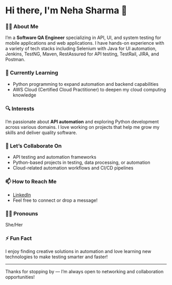 # Hi there, I'm Neha Sharma 👋

### 👩‍💻 About Me
I’m a **Software QA Engineer** specializing in API, UI, and system testing for mobile applications and web applications. I have hands-on experience with a variety of tech stacks including Selenium with Java for UI automation, Jenkins, TestNG, Maven, RestAssured for API testing, TestRail, JIRA, and Postman.

### 🌱 Currently Learning
- Python programming to expand automation and backend capabilities
- AWS Cloud (Certified Cloud Practitioner) to deepen my cloud computing knowledge

### 🔍 Interests
I’m passionate about **API automation** and exploring Python development across various domains. I love working on projects that help me grow my skills and deliver quality software.

### 🤝 Let’s Collaborate On
- API testing and automation frameworks
- Python-based projects in testing, data processing, or automation
- Cloud-related automation workflows and CI/CD pipelines

### 📫 How to Reach Me
- [LinkedIn](https://www.linkedin.com/in/neha-sharma-5b942b2ba)
- Feel free to connect or drop a message!

### 🙋‍♀️ Pronouns
She/Her

### ⚡ Fun Fact
I enjoy finding creative solutions in automation and love learning new technologies to make testing smarter and faster!

---

Thanks for stopping by — I’m always open to networking and collaboration opportunities!
